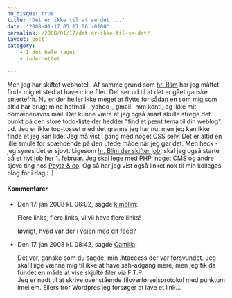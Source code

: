 ```yaml
---
no_disqus: true
title: 'Det er ikke til at se det....'
date: '2008-01-17 05:17:06 -0100'
permalink: /2008/01/17/det-er-ikke-til-se-det/
layout: post
category:
    - I det hele taget
    - indernettet

---
```

Men jeg har skiftet webhotel.. Af samme grund som [hr. Blim](http://kimblim.dk/2008/01/mon-alt-er-som-det-skal-vaere.html) har jeg måttet finde mig et sted at have mine filer. Det ser ud til at det er gået ganske smertefrit. Nu er der heller ikke meget at flytte for sådan en som mig som altid har brugt mine hotmail-, yahoo-, gmail- mm konti, og ikke mit domænenavns mail. Det kunne være at jeg også snart skulle strege det punkt på den store todo-liste der hedder "find et pænt tema til din weblog" ud. Jeg er ikke top-tosset med det grønne jeg har nu, men jeg kan ikke finde et jeg kan lide. Jeg må vist i gang med noget CSS selv. Det er altid en lille smule for spændende på den ufede måde når jeg gør det. Men heck - jeg synes det er sjovt. Ligesom [hr. Blim der skifter job](http://kimblim.dk/2008/01/tdc-berlingske-digital-udvikling.html), skal jeg også starte på et nyt job her 1. februar. Jeg skal lege med PHP, noget CMS og andre sjove ting hos [Peytz & co](http://peytz.dk/). Og så har jeg vist også linket nok til min kollegas blog for i dag :-)
<div class="vintage-comments">
<h4>Kommentarer </h4>
<ul class="vintage-comments-list"><li>
<p class="comment-meta">Den <time datetime="2008-01-17T18:02:33+01:00">17. jan 2008 kl.  06:02</time>, sagde <a href="http://kimblim.dk">kimblim</a>:</p>
<p>Flere links, flere links, vi vil have flere links!</p>
<p>Iøvrigt, hvad var der i vejen med dit feed?</p>
</li>
<li>
<p class="comment-meta">Den <time datetime="2008-01-17T20:42:47+01:00">17. jan 2008 kl.  08:42</time>, sagde <a href="http://xoc.dk">Camilla</a>:</p>
<p>Det var, ganske som du sagde, min .htaccess der var forsvundet. Jeg skal liiige vænne mig til ikke at have ssh-adgang mere, men jeg fik da fundet en måde at vise skjulte filer via F.T.P.<br />
Jeg er nødt til at skrive ovenstående filoverførselsprotokol med punktum imellem. Ellers tror Wordpres jeg forsøger at lave et link...</p>
</li>
</ul>
</div>
